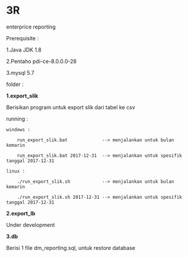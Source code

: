 # 3R
enterprice reporting

Prerequisite : 

1.Java JDK 1.8

2.Pentaho pdi-ce-8.0.0.0-28

3.mysql 5.7


folder :

**1.export_slik**

Berisikan program untuk export slik dari tabel ke csv

running :
	
	windows :
		
		run_export_slik.bat 			--> menjalankan untuk bulan kemarin
		
		run_export_slik.bat 2017-12-31	--> menjalankan untuk spesifik tanggal 2017-12-31
	
	linux :
		
		./run_export_slik.sh 			--> menjalankan untuk bulan kemarin
		
		./run_export_slik.sh 2017-12-31	--> menjalankan untuk spesifik tanggal 2017-12-31

**2.export_lb**

Under development

**3.db**

Berisi 1 file dm_reporting.sql, untuk restore database